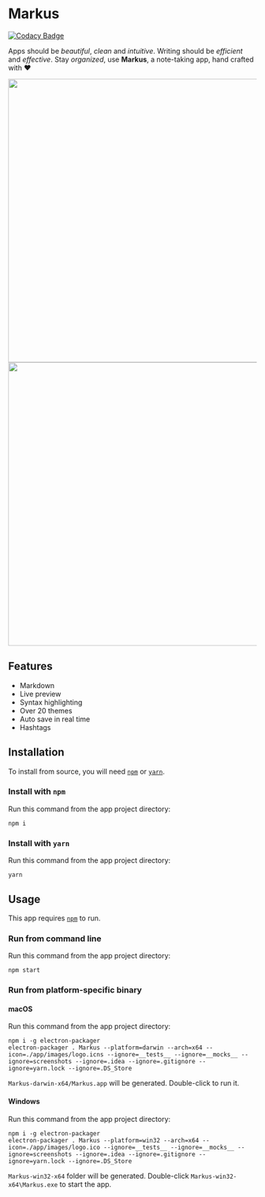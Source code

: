 # Markus

[![Codacy Badge](https://api.codacy.com/project/badge/Grade/7cae33f07ea84076b6b3240228fbe2f1)](https://www.codacy.com/app/ayltai/Markus?utm_source=github.com&amp;utm_medium=referral&amp;utm_content=ayltai/Markus&amp;utm_campaign=Badge_Grade)

Apps should be *beautiful*, *clean* and *intuitive*. Writing should be *efficient* and *effective*. Stay *organized*, use **Markus**, a note-taking app, hand crafted with ❤

<img src="https://raw.githubusercontent.com/ayltai/Markus/master/screenshots/screenshot_light.png" width="882" height="574" />
<img src="https://raw.githubusercontent.com/ayltai/Markus/master/screenshots/screenshot_dark.png" width="882" height="574" />

## Features
* Markdown
* Live preview
* Syntax highlighting
* Over 20 themes
* Auto save in real time
* Hashtags

## Installation
To install from source, you will need [`npm`](https://www.npmjs.com/) or [`yarn`](https://yarnpkg.com/).

### Install with `npm`
Run this command from the app project directory:
```
npm i
```

### Install with `yarn`
Run this command from the app project directory:
```
yarn
```

## Usage
This app requires [`npm`](https://www.npmjs.com/) to run.

### Run from command line
Run this command from the app project directory:
```
npm start
```

### Run from platform-specific binary

#### macOS
Run this command from the app project directory:
```
npm i -g electron-packager
electron-packager . Markus --platform=darwin --arch=x64 --icon=./app/images/logo.icns --ignore=__tests__ --ignore=__mocks__ --ignore=screenshots --ignore=.idea --ignore=.gitignore --ignore=yarn.lock --ignore=.DS_Store
```
`Markus-darwin-x64/Markus.app` will be generated. Double-click to run it.

#### Windows
Run this command from the app project directory:

```
npm i -g electron-packager
electron-packager . Markus --platform=win32 --arch=x64 --icon=./app/images/logo.ico --ignore=__tests__ --ignore=__mocks__ --ignore=screenshots --ignore=.idea --ignore=.gitignore --ignore=yarn.lock --ignore=.DS_Store
```
`Markus-win32-x64` folder will be generated. Double-click `Markus-win32-x64\Markus.exe` to start the app.

